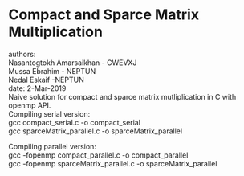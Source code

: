 # Compact and Sparce Matrix Multiplication
authors: <br>
Nasantogtokh Amarsaikhan - CWEVXJ<br>
Mussa Ebrahim - NEPTUN <br>
Nedal Eskaif -NEPTUN <br>
date: 2-Mar-2019<br>
Naive solution for compact and sparce matrix mutliplication in C with openmp API. <br>
Compiling serial version: <br>
gcc compact_serial.c -o compact_serial <br>
gcc sparceMatrix_parallel.c -o sparceMatrix_parallel <br>

Compiling parallel version: <br>
gcc -fopenmp compact_parallel.c -o compact_parallel <br>
gcc -fopenmp sparceMatrix_parallel.c -o sparceMatrix_parallel <br>

